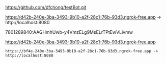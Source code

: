 https://github.com/dfchong/testBot.git


   https://d42b-240e-3ba-3493-9b10-a2f-28c1-76b-93d3.ngrok-free.app -> http://localhost:8080      


   7801289840:AAGHmhUwb-y4VmzELg9MsELrTPtEwVLivmw  

   https://d42b-240e-3ba-3493-9b10-a2f-28c1-76b-93d3.ngrok-free.app

    https://bf4e-240e-3ba-3493-9b10-a2f-28c1-76b-93d3.ngrok-free.app -> http://localhost:8080   
